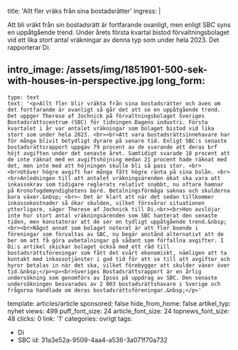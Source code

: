 title: 'Allt fler vräks från sina bostadsrätter'
ingress: |
  <p>Att bli vräkt från sin bostadsrätt är fortfarande ovanligt, men enligt SBC syns en uppåtgående trend. Under årets första kvartal bistod förvaltningsbolaget vid ett lika stort antal vräkningar av denna typ som under hela 2023. Det rapporterar Di.<span class="redactor-invisible-space"></span>
  </p>
  
intro_image: /assets/img/1851901-500-sek-with-houses-in-perspective.jpg
long_form:
  -
    type: text
    text: '<p>Allt fler blir vräkta från sina bostadsrätter och även om det fortfarande är ovanligt så går det att se en uppåtgående trend. Det uppger Therese af Jochnick på förvaltningsbolaget Sveriges Bostadsrättscentrum (SBC) för tidningen Dagens industri. Första kvartalet i år var antalet vräkningar som bolaget bistod vid lika stort som under hela 2023. <br><br>Att vara bostadsrättsinnehavare har för många blivit betydligt dyrare på senare tid. Enligt SBC:s senaste bostadsrättsrapport uppgav 79 procent av de svarande att deras brf höjt avgiften under det senaste året. Samtidigt svarade 18 procent att de inte räknat med en avgiftshöjning medan 21 procent hade räknat med det, men inte med att höjningen skulle bli så pass stor. <br><br>Utöver högre avgift har många fått högre ränta på sina bolån. <br><br>Anledningen till att antalet vräkningsärenden ökat ska vara att inkassokrav som tidigare reglerats relativt snabbt, nu oftare hamnar på Kronofogdemyndighetens bord. Betalningsförmåga saknas och skulderna bara växer.&nbsp; <br>– Det är klart att när det sedan tillkommer inkassokostnader så ökar skulden, vilket försvårar situationen ytterligare, säger Therese af Jochnick till Di.<br><br>Hon avslöjar inte hur stort antal vräkningsärenden som SBC hanterat den senaste tiden, men konstaterar att de ser en tydligt uppåtgående trend.&nbsp;<br><br>Något annat som bolaget noterat är att fler boende i föreningar som förvaltas av SBC, nu begär anstånd alternativt att de ber om att få göra avbetalningar på sådant som förfallna avgifter. I Di:s artikel skickar bolaget också med ett råd till bostadsrättsföreningar som fått det svårt ekonomiskt, nämligen att ta kontakt med inkassotjänster i god tid för att se till att avgifter och hyror betalas in när det ska, vilket förebygger att skulder växer över tid.&nbsp;</p><p><br>Sveriges Bostadsrättsrapport är en årlig undersökning som genomförs av Ipsos på uppdrag av SBC. Den senaste undersökningen besvarades av 2 003 bostadsrättshavare i Sverige och frågorna handlade om deras bostadsrättsföreningar.&nbsp;</p>'
template: articles/article
sponsored: false
hide_from_home: false
artikel_typ: nyhet
views: 499
puff_font_size: 24
article_font_size: 24
topnews_font_size: 48
clicks: 0
link: '1'
categories: ovrigt
tags:
  - Di
  - SBC
id: 31a3e52a-9509-4aa4-a536-3a071f70a732

